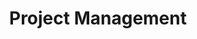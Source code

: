 ---
layout: solution
title: Project Management
permalink: /solutions/strategic-advisory/project-management
description: "AxOps&#8482; Project Management Services: Streamlined Projects, Realized Visions"
og_image_url: /assets/img/photos/opengraph/axops-technologies-og-image-v1.jpg
---